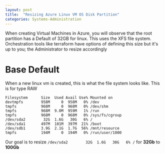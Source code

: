 ```yaml
---
layout: post
title:  "Resizing Azure Linux VM OS Disk Partition"
categories: Systems-Administration
---
```


When creating Virtual Machines in Azure, you will observe that the root partition has a Default of 32GB for linux. This uses the XFS
file system. Orchestration tools like terraform have options of defining this size but it's up to you; the Administrator to resize
accordingly

# Base Default
When a new linux vm is created, this is what the file system looks like. This is for type RAW
```
Filesystem      Size  Used Avail Use% Mounted on
devtmpfs        958M     0  958M   0% /dev
tmpfs           968M     0  968M   0% /dev/shm
tmpfs           968M  9.0M  959M   1% /run
tmpfs           968M     0  968M   0% /sys/fs/cgroup
/dev/sda2        32G  1.6G   30G   6% /
/dev/sda1       497M  101M  397M  21% /boot
/dev/sdb1       3.9G  2.1G  1.7G  56% /mnt/resource
tmpfs           194M     0  194M   0% /run/user/1000

```
Our goal is to resize ```/dev/sda2        32G  1.6G   30G   6% /``` for **32Gb** to **100Gb**
